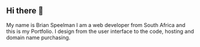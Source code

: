## Hi there 👋
My name is Brian Speelman I am a web developer from South Africa and this is my Portfolio. 
I design from the user interface to the code, hosting and domain name purchasing. 
<!--
**BrianStatesThat/BrianStatesThat** is a ✨ _special_ ✨ repository because its `README.md` (this file) appears on your GitHub profile.

Here are some ideas to get you started:

- 🔭 I’m currently working on ...
- 🌱 I’m currently learning ...
- 👯 I’m looking to collaborate on ...
- 🤔 I’m looking for help with ...
- 💬 Ask me about ...
- 📫 How to reach me: ...
- 😄 Pronouns: ...
- ⚡ Fun fact: ...
-->
